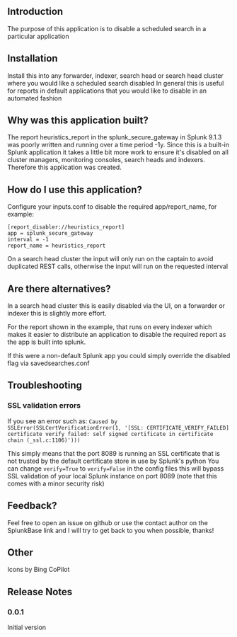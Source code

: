 ## Introduction

The purpose of this application is to disable a scheduled search in a particular application 

## Installation
Install this into any forwarder, indexer, search head or search head cluster where you would like a scheduled search disabled
In general this is useful for reports in default applications that you would like to disable in an automated fashion

## Why was this application built?

The report heuristics_report in the splunk_secure_gateway in Splunk 9.1.3 was poorly written and running over a time period -1y. Since this is a built-in Splunk application it takes a little bit more work to ensure it's disabled on all cluster managers, monitoring consoles, search heads and indexers. Therefore this application was created.

## How do I use this application?
Configure your inputs.conf to disable the required app/report_name, for example:
```
[report_disabler://heuristics_report]
app = splunk_secure_gateway
interval = -1
report_name = heuristics_report
```

On a search head cluster the input will only run on the captain to avoid duplicated REST calls, otherwise the input will run on the requested interval

## Are there alternatives?
In a search head cluster this is easily disabled via the UI, on a forwarder or indexer this is slightly more effort.

For the report shown in the example, that runs on every indexer which makes it easier to distribute an application to disable the required report as the app is built into splunk.

If this were a non-default Splunk app you could simply override the disabled flag via savedsearches.conf

## Troubleshooting
### SSL validation errors
If you see an error such as:
`Caused by SSLError(SSLCertVerificationError(1, '[SSL: CERTIFICATE_VERIFY_FAILED] certificate verify failed: self signed certificate in certificate chain (_ssl.c:1106)')))`

This simply means that the port 8089 is running an SSL certificate that is not trusted by the default certificate store in use by Splunk's python
You can change `verify=True` to `verify=False` in the config files this will bypass SSL validation of your local Splunk instance on port 8089 (note that this comes with a minor security risk)

## Feedback?
Feel free to open an issue on github or use the contact author on the SplunkBase link and I will try to get back to you when possible, thanks!

## Other
Icons by Bing CoPilot

## Release Notes
### 0.0.1
Initial version
